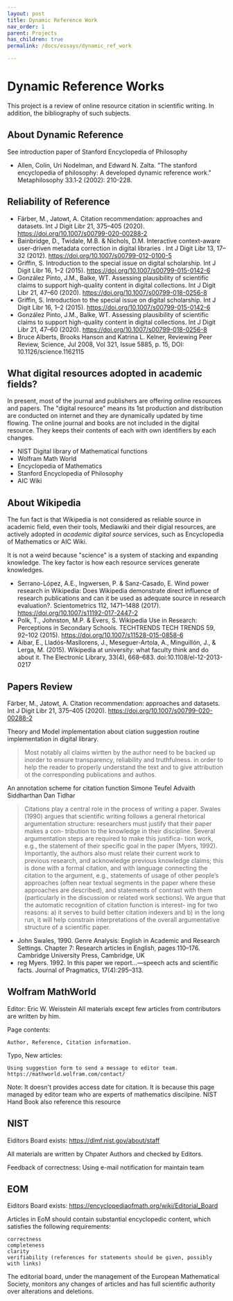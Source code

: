 ```yaml
---
layout: post
title: Dynamic Reference Work
nav_order: 1
parent: Projects
has_children: true
permalink: /docs/essays/dynamic_ref_work

---
```


# Dynamic Reference Works

This project is a review of online resource citation in scientific writing.
In addition, the bibliography of such subjects.

## About Dynamic Reference

See introduction paper of Stanford Encyclopedia of Philosophy

* Allen, Colin, Uri Nodelman, and Edward N. Zalta. "The stanford encyclopedia of philosophy: A developed dynamic reference work." Metaphilosophy 33.1‐2 (2002): 210-228.

## Reliability of Reference

* Färber, M., Jatowt, A. Citation recommendation: approaches and datasets. Int J Digit Libr 21, 375–405 (2020). https://doi.org/10.1007/s00799-020-00288-2
* Bainbridge, D., Twidale, M.B. & Nichols, D.M. Interactive context-aware user-driven metadata correction in digital libraries . Int J Digit Libr 13, 17–32 (2012). https://doi.org/10.1007/s00799-012-0100-5
* Griffin, S. Introduction to the special issue on digital scholarship. Int J Digit Libr 16, 1–2 (2015). https://doi.org/10.1007/s00799-015-0142-6
* González Pinto, J.M., Balke, WT. Assessing plausibility of scientific claims to support high-quality content in digital collections. Int J Digit Libr 21, 47–60 (2020). https://doi.org/10.1007/s00799-018-0256-8
* Griffin, S. Introduction to the special issue on digital scholarship. Int J Digit Libr 16, 1–2 (2015). https://doi.org/10.1007/s00799-015-0142-6
* González Pinto, J.M., Balke, WT. Assessing plausibility of scientific claims to support high-quality content in digital collections. Int J Digit Libr 21, 47–60 (2020). https://doi.org/10.1007/s00799-018-0256-8
* Bruce Alberts, Brooks Hanson and Katrina L. Kelner, Reviewing Peer Review, Science, Jul 2008, Vol 321, Issue 5885, p. 15, DOI: 10.1126/science.1162115


## What digital resources adopted in academic fields?

In present, most of the journal and publishers are offering online resources and papers. The "digital resource" means its 1st production and distribution are conducted on internet and they are dynamically updated by time flowing. The online journal and books are not included in the digital resource. They keeps their contents of each with own identifiers by each changes. 

* NIST Digital library of Mathematical functions
* Wolfram Math World
* Encyclopedia of Mathematics
* Stanford Encyclopedia of Philosophy
* AIC Wiki

## About Wikipedia

The fun fact is that Wikipedia is not considered as reliable source in academic field, even their tools, Mediawiki and their digial resources, are actively adopted in *academic digital source* services, such as Encyclopedia of Mathematics or AIC Wiki. 

It is not a weird because "science" is a system of stacking and expanding knowledge.
The key factor is how each resource services generate knowledges.  

* Serrano-López, A.E., Ingwersen, P. & Sanz-Casado, E. Wind power research in Wikipedia: Does Wikipedia demonstrate direct influence of research publications and can it be used as adequate source in research evaluation?. Scientometrics 112, 1471–1488 (2017). https://doi.org/10.1007/s11192-017-2447-2
* Polk, T., Johnston, M.P. & Evers, S. Wikipedia Use in Research: Perceptions in Secondary Schools. TECHTRENDS TECH TRENDS 59, 92–102 (2015). https://doi.org/10.1007/s11528-015-0858-6
* Aibar, E., Lladós-Masllorens, J., Meseguer-Artola, A., Minguillón, J., & Lerga, M. (2015). Wikipedia at university: what faculty think and do about it. The Electronic Library, 33(4), 668–683. doi:10.1108/el-12-2013-0217 


## Papers Review

Färber, M., Jatowt, A. Citation recommendation: approaches and datasets. Int J Digit Libr 21, 375–405 (2020). https://doi.org/10.1007/s00799-020-00288-2

Theory and Model implementation about ciation suggestion routine implementation in digital library.

> Most notably all claims wirtten by the author need to be backed up inorder to ensure transparency, reliability and truthfulness.
> in order to help the reader to properly understand the text and to give attribution ot the corresponding publications and authos.

An annotation scheme for citation function
Simone Teufel Advaith Siddharthan Dan Tidhar

>Citations play a central role in the process of writing
>a paper. Swales (1990) argues that scientific writing
>follows a general rhetorical argumentation structure:
>researchers must justify that their paper makes a con-
>tribution to the knowledge in their discipline. Several
>argumentation steps are required to make this justifica-
>tion work, e.g., the statement of their specific goal in
>the paper (Myers, 1992). Importantly, the authors also
>must relate their current work to previous research, and
>acknowledge previous knowledge claims; this is done
>with a formal citation, and with language connecting
>the citation to the argument, e.g., statements of usage of
>other people’s approaches (often near textual segments
>in the paper where these approaches are described), and
>statements of contrast with them (particularly in the
>discussion or related work sections). We argue that the
>automatic recognition of citation function is interest-
>ing for two reasons: a) it serves to build better citation
>indexers and b) in the long run, it will help constrain
>interpretations of the overall argumentative structure of
>a scientific paper.


* John Swales, 1990. Genre Analysis: English in Academic and Research Settings. Chapter 7: Research articles in English, pages 110–176. Cambridge University Press, Cambridge, UK
* reg Myers. 1992. In this paper we report...—speech acts and scientific facts. Journal of Pragmatics, 17(4):295–313.


## Wolfram MathWorld

Editor: Eric W. Weisstein
    All materials except few articles from contributors are written by him.

Page contents:

    Author, Reference, Citation information.

Typo, New articles: 

    Using suggestion form to send a message to editor team.
    https://mathworld.wolfram.com/contact/

Note: It doesn't provides access date for citation. It is because this page managed by editor team who are experts of mathematics discilpine. NIST Hand Book also reference this resource

## NIST

Eiditors Board exists: https://dlmf.nist.gov/about/staff

All materials are written by Chpater Authors and checked by
Editors. 

Feedback of correctness: Using e-mail notification for maintain team

## EOM

Eiditors Board exists: https://encyclopediaofmath.org/wiki/Editorial_Board

Articles in EoM should contain substantial encyclopedic content, which satisfies the following requirements:

    correctness
    completeness
    clarity
    verifiability (references for statements should be given, possibly with links)

The editorial board, under the management of the European Mathematical Society, monitors any changes of articles and has full scientific authority over alterations and deletions. 